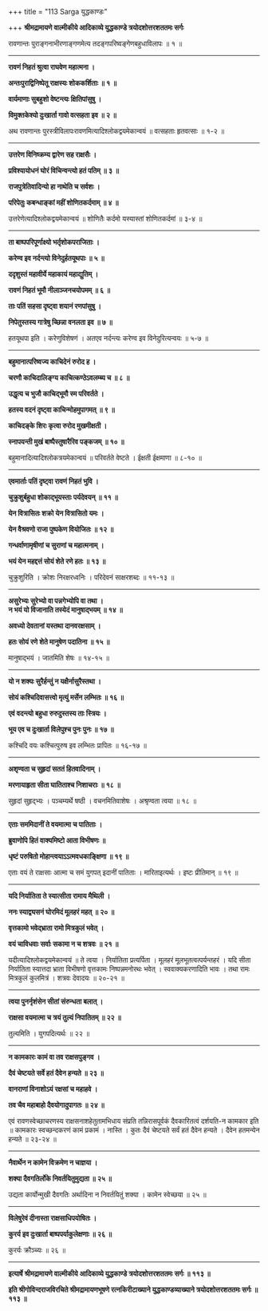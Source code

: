 +++
title = "113 Sarga युद्धकाण्डः"

+++
**श्रीमद्रामायणे वाल्मीकीये आदिकाव्ये युद्धकाण्डे त्रयोदशोत्तरशततमः सर्गः**

रावणान्तः पुराङ्गनाभीरणाङ्गणमेत्य तदङ्गपरिष्वङ्गेणबहुधाविलापः ॥ १ ॥

****

**रावणं निहतं श्रुत्वा राघवेण महात्मना ।**

**अन्तःपुराद्विनिष्पेतू राक्षस्यः शोककर्शिताः ॥ १ ॥**

**वार्यमाणाः सुबहुशो वेष्टन्त्यः क्षितिपांसुषु ।**

**विमुक्तकेश्यो दुःखार्ता गावो वत्सहता इव ॥ २ ॥**

अथ रावणान्तः पुरस्त्रीविलापःरावणमित्यादिश्लोकद्वयमेकान्वयं ॥ वत्सहताः हृतवत्साः ॥ १-२ ॥

****

**उत्तरेण विनिष्क्रम्य द्वारेण सह राक्षसैः ।**

**प्रविश्यायोधनं घोरं विचिन्वन्त्यो हतं पतिम् ॥ ३ ॥**

**राजपुत्रेतिवादिन्यो हा नाथेति च सर्वशः ।**

**परिपेतुः कबन्धाङ्कां महीं शोणितकर्दमाम् ॥ ४ ॥**

उत्तरेणेत्यादिश्लोकद्वयमेकान्वयं ॥ शोणितैः कर्दमो यस्यास्तां शोणितकर्दमां ॥ ३-४ ॥

****

**ता बाष्पपरिपूर्णाक्ष्यो भर्तृशोकपराजिताः ।**

**करेण्व इव नर्दन्त्यो विनेदुर्हतयूथपाः ॥ ५ ॥**

**ददृशुस्तं महावीर्ये महाकायं महाद्युतिम् ।**

**रावणं निहतं भूमौ नीलाञ्जनचयोपमम् ॥ ६ ॥**

**ताः पतिं सहसा दृष्ट्वा शयानं रणपांसुषु ।**

**निपेतुस्तस्य गात्रेषु च्छिन्ना वनलता इव ॥ ७ ॥**

हतयूथपा इति । करेणुविशेषणं । अतएव नर्दन्त्यः करेण्व इव विनेदुरित्यन्वयः ॥ ५-७ ॥

****

**बहुमानात्परिष्वज्य काचिदेनं रुरोद ह ।**

**चरणौ काचिदालिङ्ग्य काचित्कण्ठेऽवलम्ब्य च ॥ ८ ॥**

**उद्धृत्य च भुजौ काचिद्भूमौ स्म परिवर्तते ।**

**हतस्य वदनं दृष्ट्वा काचिन्मोहमुपागमत् ॥ ९ ॥**

**काचिदङ्के शिरः कृत्वा रुरोद मुखमीक्षती ।**

**स्नापयन्ती मुखं बाष्पैस्तुषारैरिव पङ्कजम् ॥ १० ॥**

बहुमानादित्यादिश्लोकत्रयमेकान्वयं ॥ परिवर्तते वेष्टते । ईक्षती ईक्षमाणा ॥ ८-१० ॥

****

**एवमार्ताः पतिं दृष्ट्वा रावणं निहतं भुवि ।**

**चुक्रुशुर्बहुधा शोकाद्भूयस्ताः पर्यदेवयन् ॥ ११ ॥**

**येन वित्रासितः शक्रो येन वित्रासितो यमः ।**

**येन वैश्रवणो राजा पुष्पकेण वियोजितः ॥ १२ ॥**

**गन्धर्वाणामृषीणां च सुराणां च महात्मनाम् ।**

**भयं येन महद्दत्तं सोयं शेते रणे हतः ॥ १३ ॥**

चुक्रुशुरिति । क्रोशः निरक्षरध्वनिः । परिदेवनं साक्षरशब्दः ॥ ११-१३ ॥

****

**असुरेभ्यः सुरेभ्यो वा पन्नगेभ्योपि वा तथा ।  
न भयं यो विजानाति तस्येदं मानुषाद्भयम् ॥ १४ ॥**

**अवध्यो देवतानां यस्तथा दानवरक्षसाम् ।**

**हतः सोयं रणे शेते मानुषेण पदातिना ॥ १५ ॥**

मानुषाद्भयं । जातमिति शेषः ॥ १४-१५ ॥

****

**यो न शक्यः सुरैर्हन्तुं न यक्षैर्नासुरैस्तथा ।**

**सोयं कश्चिदिवासत्त्वो मृत्युं मर्सेन लम्भितः ॥ १६ ॥**

**एवं वदन्त्यो बहुधा रुरुदुस्तस्य ताः स्त्रियः ।**

**भूय एव च दुःखार्ता विलेपुश्च पुनः पुनः ॥ १७ ॥**

कश्चिदि वयः कश्चित्पुरुष इव लम्भितः प्रापितः ॥ १६-१७ ॥

****

**अशृण्वता च सुहृदां सततं हितवादिनाम् ।**

**मरणायाहृता सीता घातिताश्च निशाचराः ॥ १८ ॥**

सुहृदां सुहृद्भ्यः । पञ्चम्यर्थे षष्ठी । वचनमितिवाशेषः । अश्रृण्वता त्वया ॥ १८ ॥

****

**एताः सममिदानीं ते वयमात्मा च पातिताः ।**

**ब्रुवाणोपि हितं वाक्यमिष्टो आता विभीषणः ॥**

**धृष्टं परुषितो मोहान्त्वयाऽऽत्मवधकाङ्क्षिणा ॥ १९ ॥**

एताः वयं ते राक्षसाः आत्मा च समं युगपत् इदानीं पातिताः । मारिताइत्यर्थः । इष्टः प्रीतिमान् ॥ १९ ॥

****

**यदि निर्यातिता ते स्यात्सीता रामाय मैथिली ।**

**ननः स्याद्व्यसनं घोरमिदं मूलहरं महत् ॥ २० ॥**

**वृत्तकामो भवेद्भ्राता रामो मित्रकुलं भवेत् ।**

**वयं चाविधवाः सर्वाः सकामा न च शत्रवः ॥ २१ ॥**

यदीत्यादिश्लोकद्वयमेकान्वयं ॥ ते त्वया । निर्यातिता प्रत्यर्पिता । मूलहरं मूलभूतत्वत्पर्यन्तहरं । यदि सीता निर्यातिता स्यात्तदा भ्राता विभीषणो वृत्तकामः निष्पन्नमनोरथः भवेत् । स्ववाक्यकरणादिति भावः । तथा रामः मित्रकुलं कुलमित्रं । शत्रवः देवादयः ॥ २०-२१ ॥

****

**त्वया पुनर्नृशंसेन सीतां संरुन्धता बलात् ।**

**राक्षसा वयमात्मा च त्रयं तुल्यं निपातितम् ॥ २२ ॥**

तुल्यमिति । युगपदित्यर्थः ॥ २२ ॥

****

**न कामकारः कामं वा तव राक्षसपुङ्गव ।**

**दैवं चेष्टयते सर्वे हतं दैवेन हन्यते ॥ २३ ॥**

**वानराणां विनाशोऽयं रक्षसां च महाहवे ।**

**तव चैव महाबाहो दैवयोगादुपागतः ॥ २४ ॥**

एवं रावणस्वेच्छाचरणस्य राक्षसनाशहेतुतामभिधाय संप्रति तन्निरासपूर्वकं दैवकारितत्वं दर्शयति-न कामकार इति ॥ कामकारः स्वच्छन्दकरणं कामं प्रकामं । नास्ति । कुतः दैवं चेष्टयते सर्वं हतं दैवेन हन्यते । दैवेन हतमन्येन हन्यते ॥ २३-२४ ॥

****

**नैवार्थेन न कामेन विक्रमेण न चाज्ञया ।**

**शक्या दैवगतिर्लोके निवर्तयितुमुद्यता ॥ २५ ॥**

उद्यता कार्योन्मुखी दैवगतिः अर्थादिना न निवर्तयितुं शक्या । कामेन स्वेच्छया ॥ २५ ॥

****

**विलेषुरेवं दीनास्ता राक्षसाधिपयोषितः ।**

**कुरर्य इव दुःखार्ता बाष्पपर्याकुलेक्षणाः ॥ २६ ॥**

कुरर्यः क्रौञ्च्यः ॥ २६ ॥

****

**इत्यार्षे श्रीमद्रामायणे वाल्मीकीये आदिकाव्ये युद्धकाण्डे त्रयोदशोत्तरशततमः सर्गः ॥ ११३ ॥**

**इति श्रीगोविन्दराजविरचिते श्रीमद्रामायणभूषणे रत्नकिरीटाख्याने युद्धकाण्डव्याख्याने त्रयोदशोत्तरशततमः सर्गः ॥ ११३ ॥**
